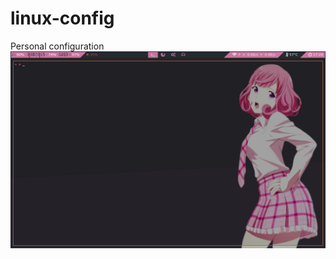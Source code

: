 # linux-config
Personal configuration
![preview](https://raw.githubusercontent.com/jikope/dotfiles/master/preview.png)
